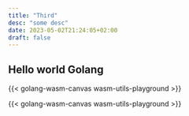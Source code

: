 ```yaml
---
title: "Third"
desc: "some desc"
date: 2023-05-02T21:24:05+02:00
draft: false
---
```


## Hello world Golang

{{< golang-wasm-canvas wasm-utils-playground >}}

{{< golang-wasm-canvas wasm-utils-playground >}}
